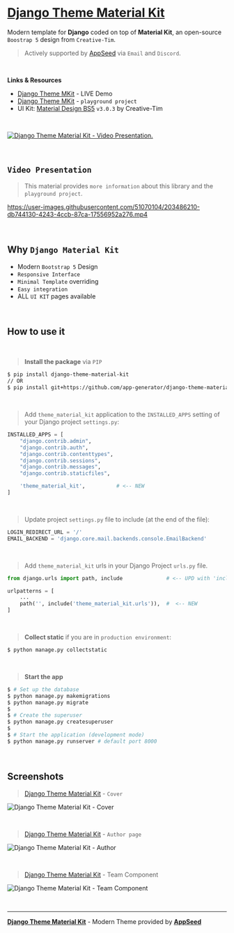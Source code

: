# [Django Theme Material Kit](https://github.com/app-generator/django-theme-material-kit)

Modern template for **Django** coded on top of **Material Kit**, an open-source `Boostrap 5` design from `Creative-Tim`. 

> Actively supported by [AppSeed](https://appseed.us/) via `Email` and `Discord`.

<br>

**Links & Resources**

- [Django Theme MKit](https://django-material-kit.appseed-srv1.com/) - LIVE Demo
- [Django Theme MKit](https://github.com/app-generator/django-theme-mkit-playground) - `playground project` 
- UI Kit: [Material Design BS5](https://www.creative-tim.com/product/material-kit?AFFILIATE=128200) `v3.0.3` by Creative-Tim

<br />

[![Django Theme Material Kit - Video Presentation.](https://user-images.githubusercontent.com/51070104/203492108-48d48000-2ad7-4dec-810a-d633b2c89510.png)](https://www.youtube.com/watch?v=LkFNuotJEUM)

<br>

## `Video Presentation`

> This material provides `more information` about this library and the `playground project`.

https://user-images.githubusercontent.com/51070104/203486210-db744130-4243-4ccb-87ca-17556952a276.mp4

<br />

## Why `Django Material Kit`

- Modern `Bootstrap 5` Design
- `Responsive Interface`
- `Minimal Template` overriding
- `Easy integration`
- ALL `UI KIT` pages available

<br />

## How to use it

<br />

> **Install the package** via `PIP` 

```bash
$ pip install django-theme-material-kit
// OR
$ pip install git+https://github.com/app-generator/django-theme-material-kit.git
```

<br />

> Add `theme_material_kit` application to the `INSTALLED_APPS` setting of your Django project `settings.py`:

```python
INSTALLED_APPS = [
    "django.contrib.admin",
    "django.contrib.auth",
    "django.contrib.contenttypes",
    "django.contrib.sessions",
    "django.contrib.messages",
    "django.contrib.staticfiles",

    'theme_material_kit',          # <-- NEW 
]
```

<br />

> Update project `settings.py` file to include (at the end of the file):

```python
LOGIN_REDIRECT_URL = '/'
EMAIL_BACKEND = 'django.core.mail.backends.console.EmailBackend'
```

<br />

> Add `theme_material_kit` urls in your Django Project `urls.py` file.

```python
from django.urls import path, include              # <-- UPD with 'include' directive

urlpatterns = [
    ...
    path('', include('theme_material_kit.urls')),  #  <-- NEW
]
```

<br />

> **Collect static** if you are in `production environment`:

```bash
$ python manage.py collectstatic
```

<br />

> **Start the app**

```bash
$ # Set up the database
$ python manage.py makemigrations
$ python manage.py migrate
$
$ # Create the superuser
$ python manage.py createsuperuser
$
$ # Start the application (development mode)
$ python manage.py runserver # default port 8000
```

<br />

## Screenshots

> [Django Theme Material Kit](https://github.com/app-generator/django-theme-material-kit) - `Cover`

![Django Theme Material Kit - Cover](https://user-images.githubusercontent.com/51070104/203402055-6c29dce8-ee03-4f43-89fb-4673e2e32b44.jpg)

<br />

> [Django Theme Material Kit](https://github.com/app-generator/django-theme-material-kit) - `Author page`

![Django Theme Material Kit - Author](https://user-images.githubusercontent.com/51070104/203402231-fc44eaa0-3a90-44b4-ad6d-34e3025ce908.jpg)

<br />

> [Django Theme Material Kit](https://github.com/app-generator/django-theme-material-kit) - Team Component

![Django Theme Material Kit - Team Component](https://user-images.githubusercontent.com/51070104/203402322-4d77ab42-6ef9-4d17-b09e-5f1b7e57e9e9.jpg)

<br />

---
**[Django Theme Material Kit](https://github.com/app-generator/django-theme-material-kit)** - Modern Theme provided by **[AppSeed](https://appseed.us/)**
